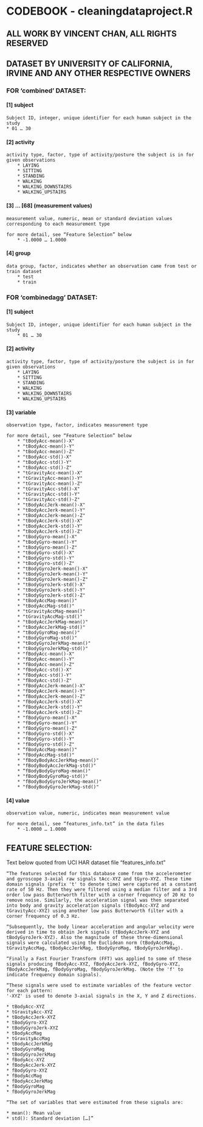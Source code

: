 # CODEBOOK - cleaningdataproject.R

## ALL WORK BY VINCENT CHAN, ALL RIGHTS RESERVED
## DATASET BY UNIVERSITY OF CALIFORNIA, IRVINE AND ANY OTHER RESPECTIVE OWNERS

### FOR ‘combined’ DATASET:

#### [1] subject
	Subject ID, integer, unique identifier for each human subject in the study
	* 01 … 30
#### [2] activity
	activity type, factor, type of activity/posture the subject is in for given observations
		* LAYING
		* SITTING
		* STANDING
		* WALKING
		* WALKING_DOWNSTAIRS
		* WALKING_UPSTAIRS

#### [3] … \[68\] (measurement values)
	measurement value, numeric, mean or standard deviation values corresponding to each measurement type
	
	for more detail, see “Feature Selection” below
		* -1.0000 … 1.0000

#### [4] group
	data group, factor, indicates whether an observation came from test or train dataset
		* test
		* train

### FOR ‘combinedagg’ DATASET:

#### [1] subject
	Subject ID, integer, unique identifier for each human subject in the study
		* 01 … 30
#### [2] activity
	activity type, factor, type of activity/posture the subject is in for given observations
		* LAYING
		* SITTING
		* STANDING
		* WALKING
		* WALKING_DOWNSTAIRS
		* WALKING_UPSTAIRS

#### [3] variable
	observation type, factor, indicates measurement type
	
	for more detail, see “Feature Selection” below
		* "tBodyAcc-mean()-X"
		* "tBodyAcc-mean()-Y"
		* "tBodyAcc-mean()-Z"
		* "tBodyAcc-std()-X"
		* "tBodyAcc-std()-Y"
		* "tBodyAcc-std()-Z"
		* "tGravityAcc-mean()-X"
		* "tGravityAcc-mean()-Y"
		* "tGravityAcc-mean()-Z"
		* "tGravityAcc-std()-X"
		* "tGravityAcc-std()-Y"
		* "tGravityAcc-std()-Z"
		* "tBodyAccJerk-mean()-X"
		* "tBodyAccJerk-mean()-Y"
		* "tBodyAccJerk-mean()-Z"
		* "tBodyAccJerk-std()-X"       
		* "tBodyAccJerk-std()-Y"
		* “tBodyAccJerk-std()-Z"       
		* "tBodyGyro-mean()-X"
		* “tBodyGyro-mean()-Y"         
		* "tBodyGyro-mean()-Z"
		* "tBodyGyro-std()-X"          
		* ”tBodyGyro-std()-Y"
		* "tBodyGyro-std()-Z"          
		* "tBodyGyroJerk-mean()-X"
		* "tBodyGyroJerk-mean()-Y"     
		* "tBodyGyroJerk-mean()-Z"
		* "tBodyGyroJerk-std()-X"
		* "tBodyGyroJerk-std()-Y"
		* "tBodyGyroJerk-std()-Z"
		* "tBodyAccMag-mean()"
		* "tBodyAccMag-std()"          
		* "tGravityAccMag-mean()"
		* "tGravityAccMag-std()"       
		* "tBodyAccJerkMag-mean()"
		* "tBodyAccJerkMag-std()"      
		* "tBodyGyroMag-mean()"
		* "tBodyGyroMag-std()"         
		* "tBodyGyroJerkMag-mean()"
		* "tBodyGyroJerkMag-std()"     
		* "fBodyAcc-mean()-X"
		* "fBodyAcc-mean()-Y"          
		* "fBodyAcc-mean()-Z"
		* "fBodyAcc-std()-X"           
		* "fBodyAcc-std()-Y"
		* "fBodyAcc-std()-Z"           
		* "fBodyAccJerk-mean()-X"
		* "fBodyAccJerk-mean()-Y"      
		* "fBodyAccJerk-mean()-Z"
		* "fBodyAccJerk-std()-X"       
		* “fBodyAccJerk-std()-Y"
		* "fBodyAccJerk-std()-Z"       
		* "fBodyGyro-mean()-X"
		* "fBodyGyro-mean()-Y"         
		* "fBodyGyro-mean()-Z"
		* "fBodyGyro-std()-X"          
		* "fBodyGyro-std()-Y"
		* "fBodyGyro-std()-Z"          
		* “fBodyAccMag-mean()"
		* "fBodyAccMag-std()"          
		* "fBodyBodyAccJerkMag-mean()"
		* "fBodyBodyAccJerkMag-std()"  
		* “fBodyBodyGyroMag-mean()" 
		* "fBodyBodyGyroMag-std()"
		* "fBodyBodyGyroJerkMag-mean()"
		* "fBodyBodyGyroJerkMag-std()"
#### [4] value
	observation value, numeric, indicates mean measurement value
	
	for more detail, see “features_info.txt” in the data files
		* -1.0000 … 1.0000

## FEATURE SELECTION:
Text below quoted from UCI HAR dataset file “features_info.txt”

	“The features selected for this database come from the accelerometer and gyroscope 3-axial raw signals tAcc-XYZ and tGyro-XYZ. These time domain signals (prefix 't' to denote time) were captured at a constant rate of 50 Hz. Then they were filtered using a median filter and a 3rd order low pass Butterworth filter with a corner frequency of 20 Hz to remove noise. Similarly, the acceleration signal was then separated into body and gravity acceleration signals (tBodyAcc-XYZ and tGravityAcc-XYZ) using another low pass Butterworth filter with a corner frequency of 0.3 Hz. 
	
	“Subsequently, the body linear acceleration and angular velocity were derived in time to obtain Jerk signals (tBodyAccJerk-XYZ and tBodyGyroJerk-XYZ). Also the magnitude of these three-dimensional signals were calculated using the Euclidean norm (tBodyAccMag, tGravityAccMag, tBodyAccJerkMag, tBodyGyroMag, tBodyGyroJerkMag). 

	“Finally a Fast Fourier Transform (FFT) was applied to some of these signals producing fBodyAcc-XYZ, fBodyAccJerk-XYZ, fBodyGyro-XYZ, fBodyAccJerkMag, fBodyGyroMag, fBodyGyroJerkMag. (Note the 'f' to indicate frequency domain signals). 
	
	“These signals were used to estimate variables of the feature vector for each pattern:  
	'-XYZ' is used to denote 3-axial signals in the X, Y and Z directions.
	
	* tBodyAcc-XYZ
	* tGravityAcc-XYZ
	* tBodyAccJerk-XYZ
	* tBodyGyro-XYZ
	* tBodyGyroJerk-XYZ
	* tBodyAccMag
	* tGravityAccMag
	* tBodyAccJerkMag
	* tBodyGyroMag
	* tBodyGyroJerkMag
	* fBodyAcc-XYZ
	* fBodyAccJerk-XYZ
	* fBodyGyro-XYZ
	* fBodyAccMag
	* fBodyAccJerkMag
	* fBodyGyroMag
	* fBodyGyroJerkMag
	
	“The set of variables that were estimated from these signals are: 
	
	* mean(): Mean value
	* std(): Standard deviation […]”
